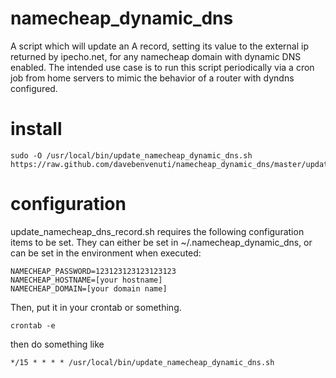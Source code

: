 namecheap_dynamic_dns
=====================

A script which will update an A record, setting its value to the external ip returned by ipecho.net, for any namecheap domain with dynamic DNS enabled.  The intended use case is to run this script periodically via a cron job from home servers to mimic the behavior of a router with dyndns configured.

install
=======

```
sudo -O /usr/local/bin/update_namecheap_dynamic_dns.sh https://raw.github.com/davebenvenuti/namecheap_dynamic_dns/master/update_namecheap_dynamic_dns.sh
```

configuration
=============

update_namecheap_dns_record.sh requires the following configuration items to be set.  They can either be set in ~/.namecheap_dynamic_dns, or can be set in the environment when executed:

```
NAMECHEAP_PASSWORD=123123123123123123
NAMECHEAP_HOSTNAME=[your hostname]
NAMECHEAP_DOMAIN=[your domain name]
```

Then, put it in your crontab or something.  

```
crontab -e
```

then do something like

```
*/15 * * * * /usr/local/bin/update_namecheap_dynamic_dns.sh
```
